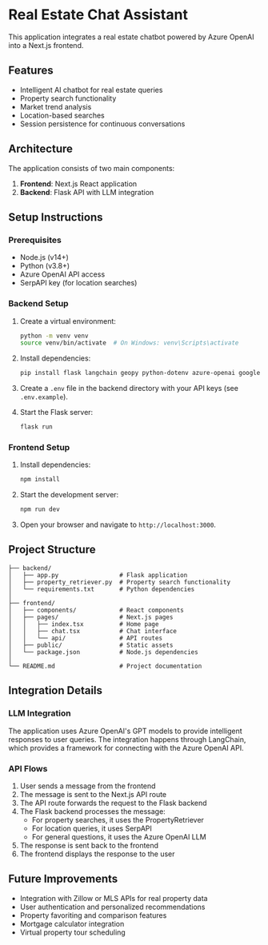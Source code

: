 # Real Estate Chat Assistant

This application integrates a real estate chatbot powered by Azure OpenAI into a Next.js frontend.

## Features

- Intelligent AI chatbot for real estate queries
- Property search functionality
- Market trend analysis
- Location-based searches
- Session persistence for continuous conversations

## Architecture

The application consists of two main components:

1. **Frontend**: Next.js React application
2. **Backend**: Flask API with LLM integration

## Setup Instructions

### Prerequisites

- Node.js (v14+)
- Python (v3.8+)
- Azure OpenAI API access
- SerpAPI key (for location searches)

### Backend Setup

1. Create a virtual environment:
   ```bash
   python -m venv venv
   source venv/bin/activate  # On Windows: venv\Scripts\activate
   ```

2. Install dependencies:
   ```bash
   pip install flask langchain geopy python-dotenv azure-openai google-search-results
   ```

3. Create a `.env` file in the backend directory with your API keys (see `.env.example`).

4. Start the Flask server:
   ```bash
   flask run
   ```

### Frontend Setup

1. Install dependencies:
   ```bash
   npm install
   ```

2. Start the development server:
   ```bash
   npm run dev
   ```

3. Open your browser and navigate to `http://localhost:3000`.

## Project Structure

```
├── backend/
│   ├── app.py                 # Flask application
│   ├── property_retriever.py  # Property search functionality
│   └── requirements.txt       # Python dependencies
│
├── frontend/
│   ├── components/            # React components
│   ├── pages/                 # Next.js pages
│   │   ├── index.tsx          # Home page
│   │   ├── chat.tsx           # Chat interface
│   │   └── api/               # API routes
│   ├── public/                # Static assets
│   └── package.json           # Node.js dependencies
│
└── README.md                  # Project documentation
```

## Integration Details

### LLM Integration

The application uses Azure OpenAI's GPT models to provide intelligent responses to user queries. The integration happens through LangChain, which provides a framework for connecting with the Azure OpenAI API.

### API Flows

1. User sends a message from the frontend
2. The message is sent to the Next.js API route
3. The API route forwards the request to the Flask backend
4. The Flask backend processes the message:
   - For property searches, it uses the PropertyRetriever
   - For location queries, it uses SerpAPI
   - For general questions, it uses the Azure OpenAI LLM
5. The response is sent back to the frontend
6. The frontend displays the response to the user

## Future Improvements

- Integration with Zillow or MLS APIs for real property data
- User authentication and personalized recommendations
- Property favoriting and comparison features
- Mortgage calculator integration
- Virtual property tour scheduling